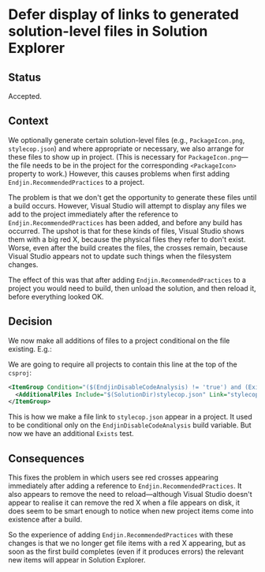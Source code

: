 # Defer display of links to generated solution-level files in Solution Explorer

## Status

Accepted.

## Context

We optionally generate certain solution-level files (e.g., `PackageIcon.png`, `stylecop.json`) and where appropriate or
necessary, we also arrange for these files to show up in project. (This is necessary for `PackageIcon.png`—the file
needs to be in the project for the corresponding `<PackageIcon>` property to work.) However, this causes problems
when first adding `Endjin.RecommendedPractices` to a project.

The problem is that we don't get the opportunity to generate these files until a build occurs. However, Visual Studio
will attempt to display any files we add to the project immediately after the reference to `Endjin.RecommendedPractices`
has been added, and before any build has occurred. The upshot is that for these kinds of files, Visual Studio shows
them with a big red X, because the physical files they refer to don't exist. Worse, even after the build creates the
files, the crosses remain, because Visual Studio appears not to update such things when the filesystem changes.

The effect of this was that after adding `Endjin.RecommendedPractices` to a project you would need to build, then
unload the solution, and then reload it, before everything looked OK.


## Decision

We now make all additions of files to a project conditional on the file existing. E.g.:

We are going to require all projects to contain this line at the top of the `csproj`:

```xml
<ItemGroup Condition="($(EndjinDisableCodeAnalysis) != 'true') and (Exists('$(SolutionDir)stylecop.json'))">
  <AdditionalFiles Include="$(SolutionDir)stylecop.json" Link="stylecop.json" />
</ItemGroup>  
```

This is how we make a file link to `stylecop.json` appear in a project. It used to be conditional only on the
`EndjinDisableCodeAnalysis` build variable. But now we have an additional `Exists` test.

## Consequences

This fixes the problem in which users see red crosses appearing immediately after adding a reference to
`Endjin.RecommendedPractices`. It also appears to remove the need to reload—although Visual Studio doesn't appear to
realise it can remove the red X when a file appears on disk, it does seem to be smart enough to notice when new
project items come into existence after a build.

So the experience of adding `Endjin.RecommendedPractices` with these changes is that we no longer get file items
with a red X appearing, but as soon as the first build completes (even if it produces errors) the relevant
new items will appear in Solution Explorer.